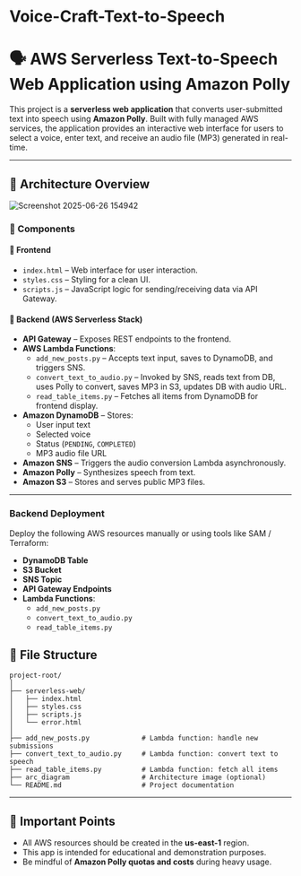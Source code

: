 # Voice-Craft-Text-to-Speech
# 🗣️ AWS Serverless Text-to-Speech Web Application using Amazon Polly

This project is a **serverless web application** that converts user-submitted text into speech using **Amazon Polly**. Built with fully managed AWS services, the application provides an interactive web interface for users to select a voice, enter text, and receive an audio file (MP3) generated in real-time.

---

## 📐 Architecture Overview

![Screenshot 2025-06-26 154942](https://github.com/user-attachments/assets/f2ec4dab-b26b-40a7-99dd-fc02b1ef9e13)


### 🔧 Components

#### 🔹 Frontend
- `index.html` – Web interface for user interaction.
- `styles.css` – Styling for a clean UI.
- `scripts.js` – JavaScript logic for sending/receiving data via API Gateway.

#### 🔹 Backend (AWS Serverless Stack)
- **API Gateway** – Exposes REST endpoints to the frontend.
- **AWS Lambda Functions**:
  - `add_new_posts.py` – Accepts text input, saves to DynamoDB, and triggers SNS.
  - `convert_text_to_audio.py` – Invoked by SNS, reads text from DB, uses Polly to convert, saves MP3 in S3, updates DB with audio URL.
  - `read_table_items.py` – Fetches all items from DynamoDB for frontend display.
- **Amazon DynamoDB** – Stores:
  - User input text
  - Selected voice
  - Status (`PENDING`, `COMPLETED`)
  - MP3 audio file URL
- **Amazon SNS** – Triggers the audio conversion Lambda asynchronously.
- **Amazon Polly** – Synthesizes speech from text.
- **Amazon S3** – Stores and serves public MP3 files.

---

### Backend Deployment

Deploy the following AWS resources manually or using tools like SAM / Terraform:

- **DynamoDB Table**
- **S3 Bucket**
- **SNS Topic**
- **API Gateway Endpoints**
- **Lambda Functions**:
  - `add_new_posts.py`
  - `convert_text_to_audio.py`
  - `read_table_items.py`

## 📁 File Structure

```
project-root/
│
├── serverless-web/
│   ├── index.html
│   ├── styles.css
│   ├── scripts.js
│   └── error.html
│
├── add_new_posts.py             # Lambda function: handle new submissions
├── convert_text_to_audio.py     # Lambda function: convert text to speech
├── read_table_items.py          # Lambda function: fetch all items
├── arc_diagram                  # Architecture image (optional)
└── README.md                    # Project documentation
```

---

## 📌 Important Points

- All AWS resources should be created in the **us-east-1** region.
- This app is intended for educational and demonstration purposes.
- Be mindful of **Amazon Polly quotas and costs** during heavy usage.






